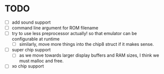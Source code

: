 # TODO

- [ ] add sound support
- [ ] command line argument for ROM filename
- [ ] try to use less preprocessor actually! so that emulator can be configurable at runtime
    - [ ] similarly, move more things into the chip8 struct if it makes sense.
- [ ] super chip support
    - [ ] as we move towards larger display buffers and RAM sizes, I think we must malloc and free.
- [ ] xo chip support